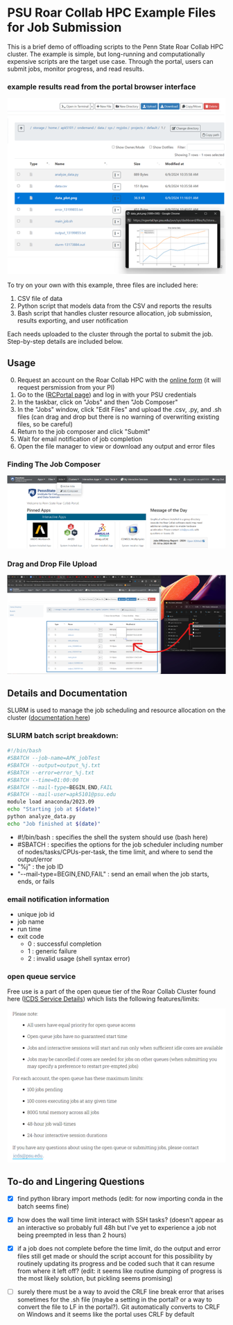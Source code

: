 # PSU Roar Collab HPC Example Files for Job Submission

This is a brief demo of offloading scripts to the Penn State Roar Collab HPC cluster.  The example is simple, but long-running and computationally expensive scripts are the target use case.  Through the portal, users can submit jobs, monitor progress, and read results.

### example results read from the portal browser interface

![results](images/ExampleData.png)

To try on your own with this example, three files are included here:

1. CSV file of data
2. Python script that models data from the CSV and reports the results
3. Bash script that handles cluster resource allocation, job submission, results exporting, and user notification

Each needs uploaded to the cluster through the portal to submit the job.  Step-by-step details are included below.

## Usage

0. Request an account on the Roar Collab HPC with the [online form](https://accounts.aci.ics.psu.edu/users/) (it will request persmission from your PI)
1. Go to the  ([RCPortal page](https://rcportal.hpc.psu.edu/pun/sys/dashboard/)) and log in with your PSU credentials
2. In the taskbar, click on "Jobs" and then "Job Composer"
3. In the "Jobs" window, click "Edit Files" and upload the .csv, .py, and .sh files (can drag and drop but there is no warning of overwriting existing files, so be careful)
4. Return to the job composer and click "Submit"
5. Wait for email notification of job completion
6. Open the file manager to view or download any output and error files

### Finding The Job Composer
![job composer](images/JobComposter.png)

### Drag and Drop File Upload
![drag and drop](images/DragAndDrop.png)

## Details and Documentation

SLURM is used to manage the job scheduling and resource allocation on the cluster ([documentation here](https://slurm.schedmd.com/documentation.html))

### SLURM batch script breakdown:
  
  ```bash
  #!/bin/bash
  #SBATCH --job-name=APK_jobTest
  #SBATCH --output=output_%j.txt
  #SBATCH --error=error_%j.txt
  #SBATCH --time=01:00:00
  #SBATCH --mail-type=BEGIN,END,FAIL
  #SBATCH --mail-user=apk5101@psu.edu
  module load anaconda/2023.09
  echo "Starting job at $(date)"
  python analyze_data.py
  echo "Job finished at $(date)"
  ```

- #!/bin/bash : specifies the shell the system should use (bash here)
- #SBATCH : specifies the options for the job scheduler including number of nodes/tasks/CPUs-per-task, the time limit, and where to send the output/error
- "%j" : the job ID
- "--mail-type=BEGIN,END,FAIL" : send an email when the job starts, ends, or fails

### email notification information

- unique job id
- job name
- run time
- exit code
  - 0 : successful completion
  - 1 : generic failure
  - 2 : invalid usage (shell syntax error)

### open queue service

Free use is a part of the open queue tier of the Roar Collab Cluster found here ([ICDS Service Details](https://www.icds.psu.edu/service-details/)) which lists the following features/limits:

![open queue](images/OpenQueueDetails.png)

## To-do and Lingering Questions

- [x] find python library import methods (edit: for now importing conda in the batch seems fine)

- [x] how does the wall time limit interact with SSH tasks? (doesn't appear as an interactive so probably full 48h but I've yet to experience a job not being preempted in less than 2 hours)

- [x] if a job does not complete before the time limit, do the output and error files still get made or should the script account for this possibility by routinely updating its progress and be coded such that it can resume from where it left off? (edit: it seems like routine dumping of progress is the most likely solution, but pickling seems promising)

- [ ] surely there must be a way to avoid the CRLF line break error that arises sometimes for the .sh file (maybe a setting in the portal? or a way to convert the file to LF in the portal?).  Git automatically converts to CRLF on Windows and it seems like the portal uses CRLF by default
